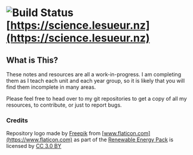 # ![Build Status](https://gitlab.com/pages/hugo/badges/master/build.svg) [https://science.lesueur.nz](https://science.lesueur.nz)

## What is This?

These notes and resources are all a work-in-progress. I am completing them as I teach each unit and each year group, so it is likely that you will find them incomplete in many areas.

Please feel free to head over to my git repositories to get a copy of all my resources, to contribute, or just to report bugs.

### Credits

Repository logo made by [Freepik](https://www.flaticon.com/authors/freepik) from [www.flaticon.com](https://www.flaticon.com) as part of the [Renewable Energy Pack](https://www.flaticon.com/packs/reneweable-energy-1) is licensed by [CC 3.0 BY](http://creativecommons.org/licenses/by/3.0/)